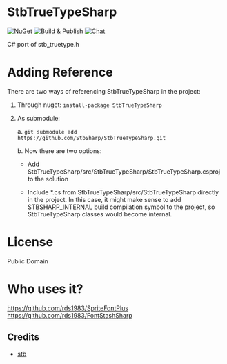 # StbTrueTypeSharp
[![NuGet](https://img.shields.io/nuget/v/StbTrueTypeSharp.svg)](https://www.nuget.org/packages/StbTrueTypeSharp/) ![Build & Publish](https://github.com/StbSharp/StbTrueTypeSharp/workflows/Build%20&%20Publish/badge.svg) [![Chat](https://img.shields.io/discord/628186029488340992.svg)](https://discord.gg/ZeHxhCY)

C# port of stb_truetype.h

# Adding Reference
There are two ways of referencing StbTrueTypeSharp in the project:
1. Through nuget: `install-package StbTrueTypeSharp`
2. As submodule:
    
    a. `git submodule add https://github.com/StbSharp/StbTrueTypeSharp.git`
    
    b. Now there are two options:
       
      * Add StbTrueTypeSharp/src/StbTrueTypeSharp/StbTrueTypeSharp.csproj to the solution
       
      * Include *.cs from StbTrueTypeSharp/src/StbTrueTypeSharp directly in the project. In this case, it might make sense to add STBSHARP_INTERNAL build compilation symbol to the project, so StbTrueTypeSharp classes would become internal.

# License
Public Domain

# Who uses it?
https://github.com/rds1983/SpriteFontPlus
https://github.com/rds1983/FontStashSharp

## Credits
* [stb](https://github.com/nothings/stb)
